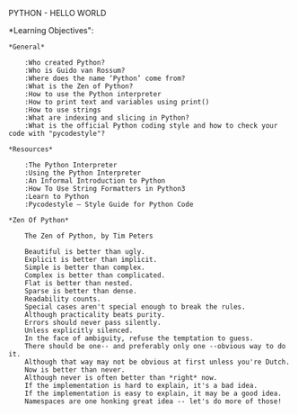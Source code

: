 PYTHON - HELLO WORLD

*Learning Objectives":


	*General*

		:Who created Python?
		:Who is Guido van Rossum?
		:Where does the name ‘Python’ come from?
		:What is the Zen of Python?
		:How to use the Python interpreter
		:How to print text and variables using print()
		:How to use strings
		:What are indexing and slicing in Python?
		:What is the official Python coding style and how to check your code with "pycodestyle"?

	*Resources*

		:The Python Interpreter
		:Using the Python Interpreter
		:An Informal Introduction to Python
		:How To Use String Formatters in Python3
		:Learn to Python
		:Pycodestyle – Style Guide for Python Code

	*Zen Of Python*

		The Zen of Python, by Tim Peters

		Beautiful is better than ugly.
		Explicit is better than implicit.
		Simple is better than complex.
		Complex is better than complicated.
		Flat is better than nested.
		Sparse is better than dense.
		Readability counts.
		Special cases aren't special enough to break the rules.
		Although practicality beats purity.
		Errors should never pass silently.
		Unless explicitly silenced.
		In the face of ambiguity, refuse the temptation to guess.
		There should be one-- and preferably only one --obvious way to do it.
		Although that way may not be obvious at first unless you're Dutch.
		Now is better than never.
		Although never is often better than *right* now.
		If the implementation is hard to explain, it's a bad idea.
		If the implementation is easy to explain, it may be a good idea.
		Namespaces are one honking great idea -- let's do more of those!
